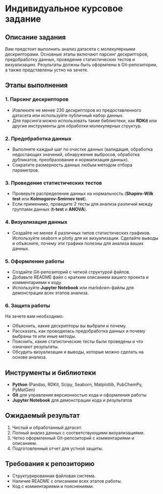 # Индивидуальное курсовое задание

## Описание задания
Вам предстоит выполнить анализ датасета с молекулярными дескрипторами. Основные этапы включают парсинг дескрипторов, предобработку данных, проведение статистических тестов и визуализацию. Результаты должны быть оформлены в Git-репозитории, а также представлены устно на зачете.

## Этапы выполнения

### 1. Парсинг дескрипторов
- Извлеките не менее 230 дескрипторов из предоставленного датасета или используйте публичный набор данных.
- Для парсинга можно использовать такие библиотеки, как **RDKit** или другие инструменты для обработки молекулярных структур.

### 2. Предобработка данных
- Выполните каждый шаг по очистке данных (валидация, обработка недостающих значений, обнаружение выбросов, обработка дубликатов, преобразование и нормализация данных).
- Сократите размерность данных любым методом отбора параметров.

### 3. Проведение статистических тестов
- Проверьте распределение данных на нормальность (**Shapiro-Wilk test** или **Kolmogorov-Smirnov test**).
- Если применимо, проведите 2 тесты для анализа различий между группами данных (**t-test** и **ANOVA**).

### 4. Визуализация данных
- Создайте не менее 4 различных типов статистических графиков. Используйте seaborn и plotly для их визуализации. Сделайте выводы и объясните, почему эти графики полезны для анализа ваших данных.

### 5. Оформление работы
- Создайте Git-репозиторий с четкой структурой файлов.
- Добавьте README файл с кратким описанием вашего проекта и комментариями к коду.
- Используйте **Jupyter Notebook** или markdown-файлы для демонстрации всех этапов анализа.

### 6. Защита работы
На зачете вам необходимо:
- Объяснить, какие дескрипторы вы выбрали и почему.
- Рассказать, как проводилась предобработка данных и почему выбраны те или иные методы.
- Пояснить, какие статистические тесты были проведены и что означают результаты.
- Обсудить визуализации и выводы, которые можно сделать на основе анализа.


## Инструменты и библиотеки
- **Python** (Pandas, RDKit, Scipy, Seaborn, Matplotlib, PubChemPy, PyMatGen)
- **Git** для управления версионностью кода и оформления работы
- **Jupyter Notebook** для демонстрации кода и результатов

## Ожидаемый результат
1. Чистый и обработанный датасет.
2. Полный анализ данных с соответствующими визуализациями.
3. Четко оформленный Git-репозиторий с комментариями и описанием.
4. Подготовленный отчет для устной защиты.

## Требования к репозиторию
- Структурированная файловая система.
- Наличие README с описанием всех этапов работы.
- Код с комментариями и пояснениями.
